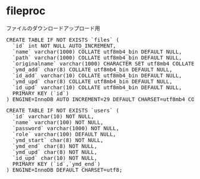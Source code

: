 # fileproc
ファイルのダウンロードアップロード用

<pre>
CREATE TABLE IF NOT EXISTS `files` (
  `id` int NOT NULL AUTO_INCREMENT,
  `name` varchar(1000) COLLATE utf8mb4_bin DEFAULT NULL,
  `path` varchar(1000) COLLATE utf8mb4_bin DEFAULT NULL,
  `originalname` varchar(1000) CHARACTER SET utf8mb4 COLLATE utf8mb4_bin DEFAULT NULL,
  `ymd_add` char(8) COLLATE utf8mb4_bin DEFAULT NULL,
  `id_add` varchar(10) COLLATE utf8mb4_bin DEFAULT NULL,
  `ymd_upd` char(8) COLLATE utf8mb4_bin DEFAULT NULL,
  `id_upd` varchar(10) COLLATE utf8mb4_bin DEFAULT NULL,
  PRIMARY KEY (`id`)
) ENGINE=InnoDB AUTO_INCREMENT=29 DEFAULT CHARSET=utf8mb4 COLLATE=utf8mb4_bin;
</pre>

<pre>
CREATE TABLE IF NOT EXISTS `users` (
  `id` varchar(10) NOT NULL,
  `name` varchar(100) NOT NULL,
  `password` varchar(1000) NOT NULL,
  `role` varchar(100) DEFAULT NULL,
  `ymd_start` char(8) NOT NULL,
  `ymd_end` char(8) NOT NULL,
  `ymd_upd` char(8) NOT NULL,
  `id_upd` char(10) NOT NULL,
  PRIMARY KEY (`id`,`ymd_end`)
) ENGINE=InnoDB DEFAULT CHARSET=utf8;
</pre>
